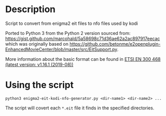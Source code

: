 # Description
Script to convert from enigma2 eit files to nfo files used by kodi

Ported to Python 3 from the Python 2 version sourced from: https://gist.github.com/marcohald/5a58698c71d36ae62a2ac897917eecac which was originally based on https://github.com/betonme/e2openplugin-EnhancedMovieCenter/blob/master/src/EitSupport.py.

More information about the basic format can be found in [ETSI EN 300 468 (latest version: v1.16.1 (2019-08))](https://www.etsi.org/deliver/etsi_en/300400_300499/300468/01.16.01_60/en_300468v011601p.pdf)

# Using the script

`python3 enigma2-eit-kodi-nfo-generator.py <dir-name1> <dir-name2> ...`

The script will covert each `*.eit` file it finds in the specified directories.
